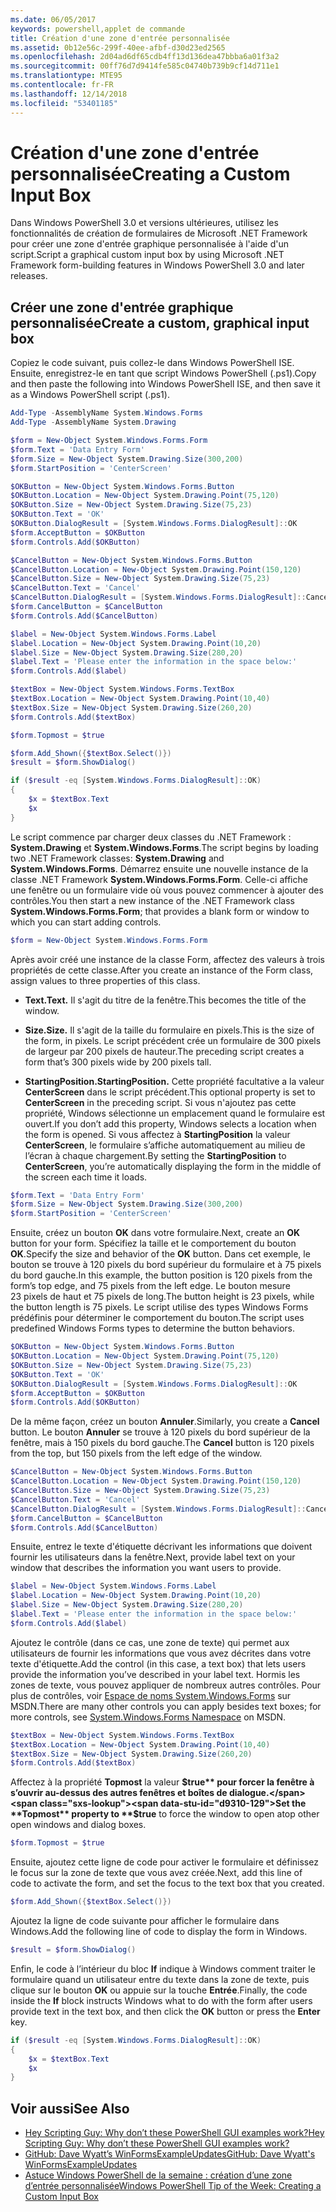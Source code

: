 ```yaml
---
ms.date: 06/05/2017
keywords: powershell,applet de commande
title: Création d'une zone d'entrée personnalisée
ms.assetid: 0b12e56c-299f-40ee-afbf-d30d23ed2565
ms.openlocfilehash: 2d04ad6df65cdb4ff13d136dea47bbba6a01f3a2
ms.sourcegitcommit: 00ff76d7d9414fe585c04740b739b9cf14d711e1
ms.translationtype: MTE95
ms.contentlocale: fr-FR
ms.lasthandoff: 12/14/2018
ms.locfileid: "53401185"
---
```

# <a name="creating-a-custom-input-box"></a><span data-ttu-id="d9310-103">Création d'une zone d'entrée personnalisée</span><span class="sxs-lookup"><span data-stu-id="d9310-103">Creating a Custom Input Box</span></span>

<span data-ttu-id="d9310-104">Dans Windows PowerShell 3.0 et versions ultérieures, utilisez les fonctionnalités de création de formulaires de Microsoft .NET Framework pour créer une zone d'entrée graphique personnalisée à l'aide d'un script.</span><span class="sxs-lookup"><span data-stu-id="d9310-104">Script a graphical custom input box by using Microsoft .NET Framework form-building features in Windows PowerShell 3.0 and later releases.</span></span>

## <a name="create-a-custom-graphical-input-box"></a><span data-ttu-id="d9310-105">Créer une zone d'entrée graphique personnalisée</span><span class="sxs-lookup"><span data-stu-id="d9310-105">Create a custom, graphical input box</span></span>

<span data-ttu-id="d9310-106">Copiez le code suivant, puis collez-le dans Windows PowerShell ISE. Ensuite, enregistrez-le en tant que script Windows PowerShell (.ps1).</span><span class="sxs-lookup"><span data-stu-id="d9310-106">Copy and then paste the following into Windows PowerShell ISE, and then save it as a Windows PowerShell script (.ps1).</span></span>

```powershell
Add-Type -AssemblyName System.Windows.Forms
Add-Type -AssemblyName System.Drawing

$form = New-Object System.Windows.Forms.Form
$form.Text = 'Data Entry Form'
$form.Size = New-Object System.Drawing.Size(300,200)
$form.StartPosition = 'CenterScreen'

$OKButton = New-Object System.Windows.Forms.Button
$OKButton.Location = New-Object System.Drawing.Point(75,120)
$OKButton.Size = New-Object System.Drawing.Size(75,23)
$OKButton.Text = 'OK'
$OKButton.DialogResult = [System.Windows.Forms.DialogResult]::OK
$form.AcceptButton = $OKButton
$form.Controls.Add($OKButton)

$CancelButton = New-Object System.Windows.Forms.Button
$CancelButton.Location = New-Object System.Drawing.Point(150,120)
$CancelButton.Size = New-Object System.Drawing.Size(75,23)
$CancelButton.Text = 'Cancel'
$CancelButton.DialogResult = [System.Windows.Forms.DialogResult]::Cancel
$form.CancelButton = $CancelButton
$form.Controls.Add($CancelButton)

$label = New-Object System.Windows.Forms.Label
$label.Location = New-Object System.Drawing.Point(10,20)
$label.Size = New-Object System.Drawing.Size(280,20)
$label.Text = 'Please enter the information in the space below:'
$form.Controls.Add($label)

$textBox = New-Object System.Windows.Forms.TextBox
$textBox.Location = New-Object System.Drawing.Point(10,40)
$textBox.Size = New-Object System.Drawing.Size(260,20)
$form.Controls.Add($textBox)

$form.Topmost = $true

$form.Add_Shown({$textBox.Select()})
$result = $form.ShowDialog()

if ($result -eq [System.Windows.Forms.DialogResult]::OK)
{
    $x = $textBox.Text
    $x
}
```

<span data-ttu-id="d9310-107">Le script commence par charger deux classes du .NET Framework : **System.Drawing** et **System.Windows.Forms**.</span><span class="sxs-lookup"><span data-stu-id="d9310-107">The script begins by loading two .NET Framework classes: **System.Drawing** and **System.Windows.Forms**.</span></span> <span data-ttu-id="d9310-108">Démarrez ensuite une nouvelle instance de la classe .NET Framework **System.Windows.Forms.Form**. Celle-ci affiche une fenêtre ou un formulaire vide où vous pouvez commencer à ajouter des contrôles.</span><span class="sxs-lookup"><span data-stu-id="d9310-108">You then start a new instance of the .NET Framework class **System.Windows.Forms.Form**; that provides a blank form or window to which you can start adding controls.</span></span>

```powershell
$form = New-Object System.Windows.Forms.Form
```

<span data-ttu-id="d9310-109">Après avoir créé une instance de la classe Form, affectez des valeurs à trois propriétés de cette classe.</span><span class="sxs-lookup"><span data-stu-id="d9310-109">After you create an instance of the Form class, assign values to three properties of this class.</span></span>

- <span data-ttu-id="d9310-110">**Text.**</span><span class="sxs-lookup"><span data-stu-id="d9310-110">**Text.**</span></span> <span data-ttu-id="d9310-111">Il s'agit du titre de la fenêtre.</span><span class="sxs-lookup"><span data-stu-id="d9310-111">This becomes the title of the window.</span></span>

- <span data-ttu-id="d9310-112">**Size.**</span><span class="sxs-lookup"><span data-stu-id="d9310-112">**Size.**</span></span> <span data-ttu-id="d9310-113">Il s'agit de la taille du formulaire en pixels.</span><span class="sxs-lookup"><span data-stu-id="d9310-113">This is the size of the form, in pixels.</span></span> <span data-ttu-id="d9310-114">Le script précédent crée un formulaire de 300 pixels de largeur par 200 pixels de hauteur.</span><span class="sxs-lookup"><span data-stu-id="d9310-114">The preceding script creates a form that’s 300 pixels wide by 200 pixels tall.</span></span>

- <span data-ttu-id="d9310-115">**StartingPosition.**</span><span class="sxs-lookup"><span data-stu-id="d9310-115">**StartingPosition.**</span></span> <span data-ttu-id="d9310-116">Cette propriété facultative a la valeur **CenterScreen** dans le script précédent.</span><span class="sxs-lookup"><span data-stu-id="d9310-116">This optional property is set to **CenterScreen** in the preceding script.</span></span> <span data-ttu-id="d9310-117">Si vous n'ajoutez pas cette propriété, Windows sélectionne un emplacement quand le formulaire est ouvert.</span><span class="sxs-lookup"><span data-stu-id="d9310-117">If you don’t add this property, Windows selects a location when the form is opened.</span></span> <span data-ttu-id="d9310-118">Si vous affectez à **StartingPosition** la valeur **CenterScreen**, le formulaire s’affiche automatiquement au milieu de l’écran à chaque chargement.</span><span class="sxs-lookup"><span data-stu-id="d9310-118">By setting the **StartingPosition** to **CenterScreen**, you’re automatically displaying the form in the middle of the screen each time it loads.</span></span>

```powershell
$form.Text = 'Data Entry Form'
$form.Size = New-Object System.Drawing.Size(300,200)
$form.StartPosition = 'CenterScreen'
```

<span data-ttu-id="d9310-119">Ensuite, créez un bouton **OK** dans votre formulaire.</span><span class="sxs-lookup"><span data-stu-id="d9310-119">Next, create an **OK** button for your form.</span></span> <span data-ttu-id="d9310-120">Spécifiez la taille et le comportement du bouton **OK**.</span><span class="sxs-lookup"><span data-stu-id="d9310-120">Specify the size and behavior of the **OK** button.</span></span> <span data-ttu-id="d9310-121">Dans cet exemple, le bouton se trouve à 120 pixels du bord supérieur du formulaire et à 75 pixels du bord gauche.</span><span class="sxs-lookup"><span data-stu-id="d9310-121">In this example, the button position is 120 pixels from the form’s top edge, and 75 pixels from the left edge.</span></span> <span data-ttu-id="d9310-122">Le bouton mesure 23 pixels de haut et 75 pixels de long.</span><span class="sxs-lookup"><span data-stu-id="d9310-122">The button height is 23 pixels, while the button length is 75 pixels.</span></span> <span data-ttu-id="d9310-123">Le script utilise des types Windows Forms prédéfinis pour déterminer le comportement du bouton.</span><span class="sxs-lookup"><span data-stu-id="d9310-123">The script uses predefined Windows Forms types to determine the button behaviors.</span></span>

```powershell
$OKButton = New-Object System.Windows.Forms.Button
$OKButton.Location = New-Object System.Drawing.Point(75,120)
$OKButton.Size = New-Object System.Drawing.Size(75,23)
$OKButton.Text = 'OK'
$OKButton.DialogResult = [System.Windows.Forms.DialogResult]::OK
$form.AcceptButton = $OKButton
$form.Controls.Add($OKButton)
```

<span data-ttu-id="d9310-124">De la même façon, créez un bouton **Annuler**.</span><span class="sxs-lookup"><span data-stu-id="d9310-124">Similarly, you create a **Cancel** button.</span></span> <span data-ttu-id="d9310-125">Le bouton **Annuler** se trouve à 120 pixels du bord supérieur de la fenêtre, mais à 150 pixels du bord gauche.</span><span class="sxs-lookup"><span data-stu-id="d9310-125">The **Cancel** button is 120 pixels from the top, but 150 pixels from the left edge of the window.</span></span>

```powershell
$CancelButton = New-Object System.Windows.Forms.Button
$CancelButton.Location = New-Object System.Drawing.Point(150,120)
$CancelButton.Size = New-Object System.Drawing.Size(75,23)
$CancelButton.Text = 'Cancel'
$CancelButton.DialogResult = [System.Windows.Forms.DialogResult]::Cancel
$form.CancelButton = $CancelButton
$form.Controls.Add($CancelButton)
```

<span data-ttu-id="d9310-126">Ensuite, entrez le texte d'étiquette décrivant les informations que doivent fournir les utilisateurs dans la fenêtre.</span><span class="sxs-lookup"><span data-stu-id="d9310-126">Next, provide label text on your window that describes the information you want users to provide.</span></span>

```powershell
$label = New-Object System.Windows.Forms.Label
$label.Location = New-Object System.Drawing.Point(10,20)
$label.Size = New-Object System.Drawing.Size(280,20)
$label.Text = 'Please enter the information in the space below:'
$form.Controls.Add($label)
```

<span data-ttu-id="d9310-127">Ajoutez le contrôle (dans ce cas, une zone de texte) qui permet aux utilisateurs de fournir les informations que vous avez décrites dans votre texte d'étiquette.</span><span class="sxs-lookup"><span data-stu-id="d9310-127">Add the control (in this case, a text box) that lets users provide the information you’ve described in your label text.</span></span> <span data-ttu-id="d9310-128">Hormis les zones de texte, vous pouvez appliquer de nombreux autres contrôles. Pour plus de contrôles, voir [Espace de noms System.Windows.Forms](https://msdn.microsoft.com/library/k50ex0x9(v=vs.110).aspx) sur MSDN.</span><span class="sxs-lookup"><span data-stu-id="d9310-128">There are many other controls you can apply besides text boxes; for more controls, see [System.Windows.Forms Namespace](https://msdn.microsoft.com/library/k50ex0x9(v=vs.110).aspx) on MSDN.</span></span>

```powershell
$textBox = New-Object System.Windows.Forms.TextBox
$textBox.Location = New-Object System.Drawing.Point(10,40)
$textBox.Size = New-Object System.Drawing.Size(260,20)
$form.Controls.Add($textBox)
```

<span data-ttu-id="d9310-129">Affectez à la propriété **Topmost** la valeur **$true** pour forcer la fenêtre à s’ouvrir au-dessus des autres fenêtres et boîtes de dialogue.</span><span class="sxs-lookup"><span data-stu-id="d9310-129">Set the **Topmost** property to **$true** to force the window to open atop other open windows and dialog boxes.</span></span>

```powershell
$form.Topmost = $true
```

<span data-ttu-id="d9310-130">Ensuite, ajoutez cette ligne de code pour activer le formulaire et définissez le focus sur la zone de texte que vous avez créée.</span><span class="sxs-lookup"><span data-stu-id="d9310-130">Next, add this line of code to activate the form, and set the focus to the text box that you created.</span></span>

```powershell
$form.Add_Shown({$textBox.Select()})
```

<span data-ttu-id="d9310-131">Ajoutez la ligne de code suivante pour afficher le formulaire dans Windows.</span><span class="sxs-lookup"><span data-stu-id="d9310-131">Add the following line of code to display the form in Windows.</span></span>

```powershell
$result = $form.ShowDialog()
```

<span data-ttu-id="d9310-132">Enfin, le code à l’intérieur du bloc **If** indique à Windows comment traiter le formulaire quand un utilisateur entre du texte dans la zone de texte, puis clique sur le bouton **OK** ou appuie sur la touche **Entrée**.</span><span class="sxs-lookup"><span data-stu-id="d9310-132">Finally, the code inside the **If** block instructs Windows what to do with the form after users provide text in the text box, and then click the **OK** button or press the **Enter** key.</span></span>

```powershell
if ($result -eq [System.Windows.Forms.DialogResult]::OK)
{
    $x = $textBox.Text
    $x
}
```

## <a name="see-also"></a><span data-ttu-id="d9310-133">Voir aussi</span><span class="sxs-lookup"><span data-stu-id="d9310-133">See Also</span></span>

- [<span data-ttu-id="d9310-134">Hey Scripting Guy:  Why don’t these PowerShell GUI examples work?</span><span class="sxs-lookup"><span data-stu-id="d9310-134">Hey Scripting Guy:  Why don’t these PowerShell GUI examples work?</span></span>](https://go.microsoft.com/fwlink/?LinkId=506644)
- [<span data-ttu-id="d9310-135">GitHub: Dave Wyatt’s WinFormsExampleUpdates</span><span class="sxs-lookup"><span data-stu-id="d9310-135">GitHub: Dave Wyatt's WinFormsExampleUpdates</span></span>](https://github.com/dlwyatt/WinFormsExampleUpdates)
- [<span data-ttu-id="d9310-136">Astuce Windows PowerShell de la semaine : création d’une zone d’entrée personnalisée</span><span class="sxs-lookup"><span data-stu-id="d9310-136">Windows PowerShell Tip of the Week:  Creating a Custom Input Box</span></span>](https://technet.microsoft.com/library/ff730941.aspx)